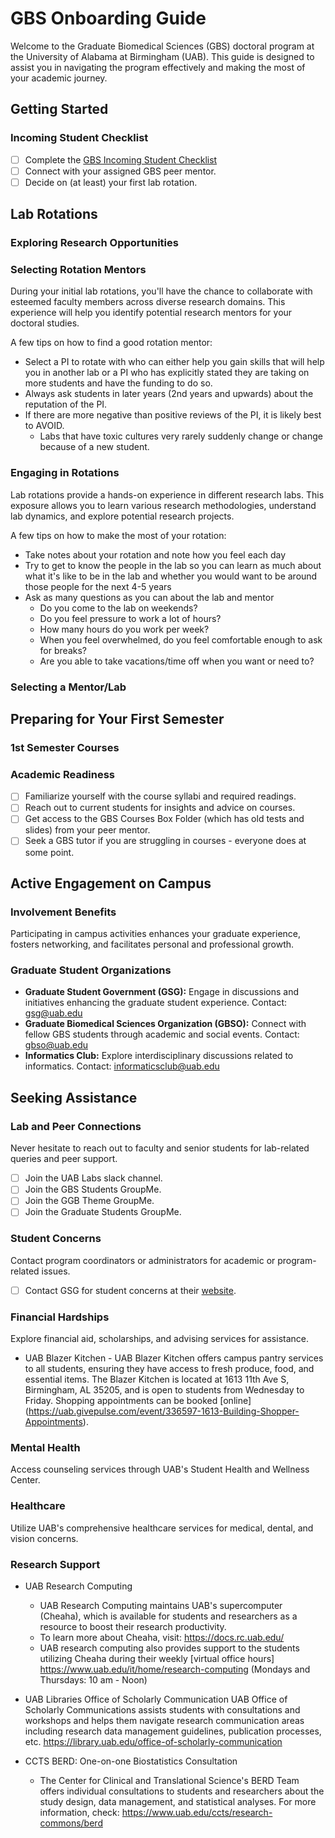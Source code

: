 # GBS Onboarding Guide

Welcome to the Graduate Biomedical Sciences (GBS) doctoral program at the University of Alabama at Birmingham (UAB). This guide is designed to assist you in navigating the program effectively and making the most of your academic journey.

## Getting Started

### Incoming Student Checklist

- [ ] Complete the [GBS Incoming Student Checklist](https://www.uab.edu/gbs/home/student-resources/incoming-student-checklist)
- [ ] Connect with your assigned GBS peer mentor.
- [ ] Decide on (at least) your first lab rotation.

## Lab Rotations

### Exploring Research Opportunities

### Selecting Rotation Mentors

During your initial lab rotations, you'll have the chance to collaborate with esteemed faculty members across diverse research domains. This experience will help you identify potential research mentors for your doctoral studies.

A few tips on how to find a good rotation mentor:

- Select a PI to rotate with who can either help you gain skills that will help you in another lab or a PI who has explicitly stated they are taking on more students and have the funding to do so.
- Always ask students in later years (2nd years and upwards) about the reputation of the PI.
- If there are more negative than positive reviews of the PI, it is likely best to AVOID.
    - Labs that have toxic cultures very rarely suddenly change or change because of a new student.

### Engaging in Rotations

Lab rotations provide a hands-on experience in different research labs. This exposure allows you to learn various research methodologies, understand lab dynamics, and explore potential research projects.

A few tips on how to make the most of your rotation:

- Take notes about your rotation and note how you feel each day
- Try to get to know the people in the lab so you can learn as much about what it's like to be in the lab and whether you would want to be around those people for the next 4-5 years
- Ask as many questions as you can about the lab and mentor
    - Do you come to the lab on weekends?
    - Do you feel pressure to work a lot of hours?
    - How many hours do you work per week?
    - When you feel overwhelmed, do you feel comfortable enough to ask for breaks?
    - Are you able to take vacations/time off when you want or need to?

### Selecting a Mentor/Lab

## Preparing for Your First Semester

### 1st Semester Courses

### Academic Readiness

- [ ] Familiarize yourself with the course syllabi and required readings.
- [ ] Reach out to current students for insights and advice on courses.
- [ ] Get access to the GBS Courses Box Folder (which has old tests and slides) from your peer mentor.
- [ ] Seek a GBS tutor if you are struggling in courses - everyone does at some point.

## Active Engagement on Campus

### Involvement Benefits

Participating in campus activities enhances your graduate experience, fosters networking, and facilitates personal and professional growth.

### Graduate Student Organizations

- **Graduate Student Government (GSG):** Engage in discussions and initiatives enhancing the graduate student experience. Contact: <gsg@uab.edu>
- **Graduate Biomedical Sciences Organization (GBSO):** Connect with fellow GBS students through academic and social events. Contact: <gbso@uab.edu>
- **Informatics Club:** Explore interdisciplinary discussions related to informatics. Contact: <informaticsclub@uab.edu>

## Seeking Assistance

### Lab and Peer Connections

Never hesitate to reach out to faculty and senior students for lab-related queries and peer support.

- [ ] Join the UAB Labs slack channel.
- [ ] Join the GBS Students GroupMe.
- [ ] Join the GGB Theme GroupMe.
- [ ] Join the Graduate Students GroupMe.

### Student Concerns

Contact program coordinators or administrators for academic or program-related issues.

- [ ] Contact GSG for student concerns at their [website]().

### Financial Hardships

Explore financial aid, scholarships, and advising services for assistance.
- UAB Blazer Kitchen
      - UAB Blazer Kitchen offers campus pantry services to all students, ensuring they have access to fresh produce, food, and essential items. The Blazer Kitchen is located at 1613 11th Ave S, Birmingham, AL 35205, and is open to students from Wednesday to Friday. Shopping appointments can be booked [online] (https://uab.givepulse.com/event/336597-1613-Building-Shopper-Appointments).

### Mental Health

Access counseling services through UAB's Student Health and Wellness Center.

### Healthcare

Utilize UAB's comprehensive healthcare services for medical, dental, and vision concerns.

### Research Support

- UAB Research Computing
    - UAB Research Computing maintains UAB's supercomputer (Cheaha), which is available for students and researchers as a resource to boost their research productivity.
    - To learn more about Cheaha, visit: https://docs.rc.uab.edu/
    - UAB research computing also provides support to the students utilizing Cheaha during their weekly [virtual office hours] https://www.uab.edu/it/home/research-computing (Mondays and Thursdays: 10 am - Noon)

- UAB Libraries Office of Scholarly Communication
    UAB Office of Scholarly Communications assists students with consultations and workshops and helps them navigate research communication areas including research data management guidelines, publication processes, etc. https://library.uab.edu/office-of-scholarly-communication

- CCTS BERD: One-on-one Biostatistics Consultation
    - The Center for Clinical and Translational Science's BERD Team offers individual consultations to students and researchers about the study design, data management, and statistical analyses. For more information, check: https://www.uab.edu/ccts/research-commons/berd

   
